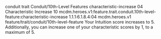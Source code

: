 <ability>
  <metadata>
    <class>conduit</class>
    <feature_type>trait</feature_type>
    <file_dpath>Conduit/10th-Level Features</file_dpath>
    <item_id>characteristic-increase</item_id>
    <item_index>04</item_index>
    <item_name>Characteristic Increase</item_name>
    <level>10</level>
    <scc>mcdm.heroes.v1:feature.trait.conduit.10th-level-feature:characteristic-increase</scc>
    <scdc>1.1.1:6.1.8.4:04</scdc>
    <source>mcdm.heroes.v1</source>
    <type>feature/trait/conduit/10th-level-feature</type>
  </metadata>
  <effects>
    <effect type="mundane">Your Intuition score increases to 5. Additionally, you can increase one of your characteristic scores by 1, to a maximum of 5.</effect>
  </effects>
</ability>
